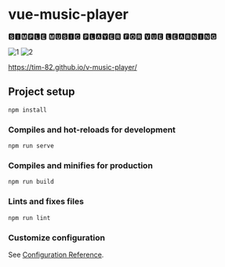 # vue-music-player
🆂🅸🅼🅿🅻🅴 🅼🆄🆂🅸🅲 🅿🅻🅰🆈🅴🆁 🅵🅾🆁 🆅🆄🅴 🅻🅴🅰🆁🅽🅸🅽🅶

![1](https://user-images.githubusercontent.com/56195913/96771337-2e993680-13ea-11eb-9a84-5b96fc76baa4.png)
![2](https://user-images.githubusercontent.com/56195913/96771352-335dea80-13ea-11eb-9964-30d38765e1f8.png)


https://tim-82.github.io/v-music-player/
## Project setup
```
npm install
```

### Compiles and hot-reloads for development
```
npm run serve
```

### Compiles and minifies for production
```
npm run build
```

### Lints and fixes files
```
npm run lint
```

### Customize configuration
See [Configuration Reference](https://cli.vuejs.org/config/).
